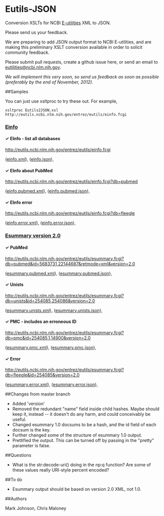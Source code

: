 ﻿Eutils-JSON
===========

Conversion XSLTs for NCBI [E-utilities](http://www.ncbi.nlm.nih.gov/books/NBK25501/) XML to JSON.

Please send us your feedback.

We are preparing to add JSON output format to NCBI E-utilities, and are making
this preliminary XSLT conversion available in order to solicit community feedback.

Please submit pull requests, create a github issue here, or send an email to
[eutilities@ncbi.nlm.nih.gov](mailto:eutilities@ncbi.nlm.nih.gov).

_We will implement this very soon, so send us feedback as soon as possible (preferably
by the end of November, 2012)._


##Samples

You can just use xsltproc to try these out.  For example,

    xsltproc Eutils2JSON.xsl http://eutils.ncbi.nlm.nih.gov/entrez/eutils/einfo.fcgi

### [Einfo](http://www.ncbi.nlm.nih.gov/books/NBK25499/#chapter4.EInfo)

#### ✓ EInfo - list all databases

http://eutils.ncbi.nlm.nih.gov/entrez/eutils/einfo.fcgi

([einfo.xml](klortho/samples/einfo.xml)),
([einfo.json](klortho/samples/einfo.json)),

#### ✓ EInfo about PubMed

http://eutils.ncbi.nlm.nih.gov/entrez/eutils/einfo.fcgi?db=pubmed

([einfo.pubmed.xml](klortho/samples/einfo.pubmed.xml)),
([einfo.pubmed.json](klortho/samples/einfo.pubmed.json)),

#### ✓ EInfo error

http://eutils.ncbi.nlm.nih.gov/entrez/eutils/einfo.fcgi?db=fleegle

([einfo.error.xml](klortho/samples/einfo.error.xml)),
([einfo.error.json](klortho/samples/einfo.error.json)),


### [Esummary version 2.0](http://www.ncbi.nlm.nih.gov/books/NBK25499/#chapter4.ESummary)

#### ✓ PubMed

http://eutils.ncbi.nlm.nih.gov/entrez/eutils/esummary.fcgi?db=pubmed&id=5683731,22144687&retmode=xml&version=2.0

([esummary.pubmed.xml](klortho/samples/esummary.pubmed.xml)),
([esummary.pubmed.json](klortho/samples/esummary.pubmed.json)),

#### ✓ Unists

http://eutils.ncbi.nlm.nih.gov/entrez/eutils/esummary.fcgi?db=unists&id=254085,254086&version=2.0

([esummary.unists.xml](klortho/samples/esummary.unists.xml)),
([esummary.unists.json](klortho/samples/esummary.unists.json)),

#### ✓ PMC - includes an erroneous ID

http://eutils.ncbi.nlm.nih.gov/entrez/eutils/esummary.fcgi?db=pmc&id=254085,1,14900&version=2.0

([esummary.pmc.xml](klortho/samples/esummary.pmc.xml)),
([esummary.pmc.json](klortho/samples/esummary.pmc.json)),

#### ✓ Error

http://eutils.ncbi.nlm.nih.gov/entrez/eutils/esummary.fcgi?db=fleegle&id=254085&version=2.0

([esummary.error.xml](klortho/samples/esummary.error.xml)),
([esummary.error.json](klortho/samples/esummary.error.json)),

##Changes from master branch

* Added 'version'
* Removed the redundant "name" field inside child hashes.  Maybe should keep it,
instead -- it doesn't do any harm, and could conceivably be useful.
* Changed esummary 1.0 docsums to be a hash, and the id field of each docsum is the key.
* Further changed some of the structure of esummary 1.0 output.
* Prettified the output.  This can be turned off by passing in the "pretty" parameter is
false.

##Questions

* What is the str:decode-uri() doing in the np:q function?  Are some of these values
really URI-style percent encoded?

##To do

* Esummary output should be based on version 2.0 XML, not 1.0.

##Authors

Mark Johnson, Chris Maloney